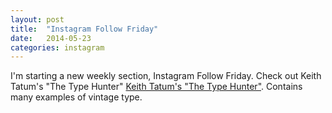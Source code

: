 ```yaml
---
layout: post
title:  "Instagram Follow Friday"
date:   2014-05-23 
categories: instagram 
---
```


I'm starting a new weekly section, Instagram Follow Friday. Check out Keith Tatum's "The Type Hunter" [Keith Tatum's "The Type Hunter"](http://instagram.com/thetypehunter). Contains many examples of vintage type. 


